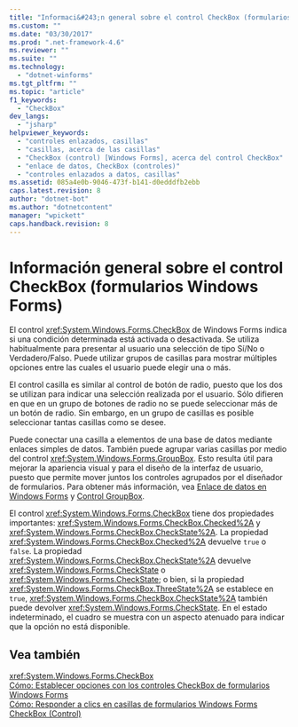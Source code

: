 ```yaml
---
title: "Informaci&#243;n general sobre el control CheckBox (formularios Windows Forms) | Microsoft Docs"
ms.custom: ""
ms.date: "03/30/2017"
ms.prod: ".net-framework-4.6"
ms.reviewer: ""
ms.suite: ""
ms.technology: 
  - "dotnet-winforms"
ms.tgt_pltfrm: ""
ms.topic: "article"
f1_keywords: 
  - "CheckBox"
dev_langs: 
  - "jsharp"
helpviewer_keywords: 
  - "controles enlazados, casillas"
  - "casillas, acerca de las casillas"
  - "CheckBox (control) [Windows Forms], acerca del control CheckBox"
  - "enlace de datos, CheckBox (controles)"
  - "controles enlazados a datos, casillas"
ms.assetid: 085a4e0b-9046-473f-b141-d0edddfb2ebb
caps.latest.revision: 8
author: "dotnet-bot"
ms.author: "dotnetcontent"
manager: "wpickett"
caps.handback.revision: 8
---
```

# Informaci&#243;n general sobre el control CheckBox (formularios Windows Forms)
El control <xref:System.Windows.Forms.CheckBox> de Windows Forms indica si una condición determinada está activada o desactivada.  Se utiliza habitualmente para presentar al usuario una selección de tipo Sí\/No o Verdadero\/Falso.  Puede utilizar grupos de casillas para mostrar múltiples opciones entre las cuales el usuario puede elegir una o más.  
  
 El control casilla es similar al control de botón de radio, puesto que los dos se utilizan para indicar una selección realizada por el usuario.  Sólo difieren en que en un grupo de botones de radio no se puede seleccionar más de un botón de radio.  Sin embargo, en un grupo de casillas es posible seleccionar tantas casillas como se desee.  
  
 Puede conectar una casilla a elementos de una base de datos mediante enlaces simples de datos.  También puede agrupar varias casillas por medio del control <xref:System.Windows.Forms.GroupBox>.  Esto resulta útil para mejorar la apariencia visual y para el diseño de la interfaz de usuario, puesto que permite mover juntos los controles agrupados por el diseñador de formularios.  Para obtener más información, vea [Enlace de datos en Windows Forms](../../../../docs/framework/winforms/windows-forms-data-binding.md) y [Control GroupBox](../../../../docs/framework/winforms/controls/groupbox-control-windows-forms.md).  
  
 El control <xref:System.Windows.Forms.CheckBox> tiene dos propiedades importantes: <xref:System.Windows.Forms.CheckBox.Checked%2A> y <xref:System.Windows.Forms.CheckBox.CheckState%2A>.  La propiedad <xref:System.Windows.Forms.CheckBox.Checked%2A> devuelve `true` o `false`.  La propiedad <xref:System.Windows.Forms.CheckBox.CheckState%2A> devuelve <xref:System.Windows.Forms.CheckState> o <xref:System.Windows.Forms.CheckState>; o bien, si la propiedad <xref:System.Windows.Forms.CheckBox.ThreeState%2A> se establece en `true`, <xref:System.Windows.Forms.CheckBox.CheckState%2A> también puede devolver <xref:System.Windows.Forms.CheckState>.  En el estado indeterminado, el cuadro se muestra con un aspecto atenuado para indicar que la opción no está disponible.  
  
## Vea también  
 <xref:System.Windows.Forms.CheckBox>   
 [Cómo: Establecer opciones con los controles CheckBox de formularios Windows Forms](../../../../docs/framework/winforms/controls/how-to-set-options-with-windows-forms-checkbox-controls.md)   
 [Cómo: Responder a clics en casillas de formularios Windows Forms](../../../../docs/framework/winforms/controls/how-to-respond-to-windows-forms-checkbox-clicks.md)   
 [CheckBox \(Control\)](../../../../docs/framework/winforms/controls/checkbox-control-windows-forms.md)